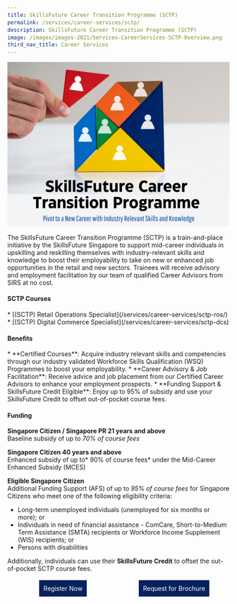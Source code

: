 ```yaml
---
title: SkillsFuture Career Transition Programme (SCTP)
permalink: /services/career-services/sctp/
description: SkillsFuture Career Transition Programme (SCTP)
image: /images/images-2021/Services-CareerServices-SCTP-Overview.png
third_nav_title: Career Services
---
```

![SkillsFuture Career Transition Programme SIRS](/images/images-2021/Services-CareerServices-SCTP-Overview.png)

<p>The SkillsFuture Career Transition Programme (SCTP) is a train-and-place initiative by the SkillsFuture Singapore to support mid-career individuals in upskilling and reskilling themselves with industry-relevant skills and knowledge to boost their employability to take on new or enhanced job opportunities in the retail and new sectors. Trainees will receive advisory and employment facilitation by our team of qualified Career Advisors from SIRS at no cost.</p>

<h4>SCTP Courses</h4>
* [(SCTP) Retail Operations Specialist](/services/career-services/sctp-ros/)
* [(SCTP) Digital Commerce Specialist](/services/career-services/sctp-dcs)
    

<h4>Benefits</h4>
* **Certified Courses**: Acquire industry relevant skills and competencies through our industry validated Workforce Skills Qualification (WSQ) Programmes to boost your employability.
* **Career Advisory & Job Facilitation**: Receive advice and job placement from our Certified Career Advisors to enhance your employment prospects. 
* **Funding Support & SkillsFuture Credit Eligible**: Enjoy up to 95% of subsidy and use your SkillsFuture Credit to offset out-of-pocket course fees. 

<h4>Funding</h4>

**Singapore Citizen / Singapore PR 21 years and above**
<br>Baseline subsidy of up to *70% of course fees*

**Singapore Citizen 40 years and above**
<br>Enhanced subsidy of up to* 90% of course fees* under the Mid-Career Enhanced Subsidy (MCES)

**Eligible Singapore Citizen**
<br>Additional Funding Support (AFS) of up to *95% of course fees* for Singapore Citizens who meet one of the following eligibility criteria:
* Long-term unemployed individuals (unemployed for six months or more); or
* Individuals in need of financial assistance - ComCare, Short-to-Medium Term Assistance (SMTA) recipients or Workforce Income Supplement (WIS) recipients; or
* Persons with disabilities

Additionally, individuals can use their **SkillsFuture Credit** to offset the out-of-pocket SCTP course fees.


<div style="width:50%;float:left;"><center><a href="https://form.gov.sg/63d499220d2669001106ab27" style="background-color:#06225e; border:white; color:white; padding: 10px 10px; text-align:center; display:inline-block; margin: 4px 2px; cursor:pointer;text-decoration:none;">Register Now</a></center></div>

<div style="width:50%;float:left;"><center><a href="https://form.gov.sg/6423bf34b69f64001223fa1a" style="background-color:#06225e; border:white; color:white; padding: 10px 10px; text-align:center; display:inline-block; margin: 4px 2px; cursor:pointer;text-decoration:none;">Request for Brochure</a></center></div>